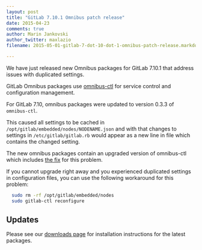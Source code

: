 ```yaml
---
layout: post
title: "GitLab 7.10.1 Omnibus patch release"
date: 2015-04-23
comments: true
author: Marin Jankovski
author_twitter: maxlazio
filename: 2015-05-01-gitlab-7-dot-10-dot-1-omnibus-patch-release.markdown

---
```


We have just released new Omnibus packages for GitLab 7.10.1 that address issues
with duplicated settings.

<!-- more -->

GitLab Omnibus packages use [omnibus-ctl](https://github.com/chef/omnibus-ctl) for
service control and configuration management.

For GitLab 7.10, omnibus packages were updated to version 0.3.3 of `omnibus-ctl`.

This caused all settings to be cached in `/opt/gitlab/embedded/nodes/NODENAME.json` and with
that changes to settings in `/etc/gitlab/gitlab.rb` would appear as a new line in
file which contains the changed setting.

The new omnibus packages contain an upgraded version of omnibus-ctl which includes [the fix](https://github.com/chef/omnibus-ctl/issues/24)
for this problem.

If you cannot upgrade right away and you experienced duplicated settings in configuration files, you can use the following workaround for
this problem:

```bash
  sudo rm -rf /opt/gitlab/embedded/nodes
  sudo gitlab-ctl reconfigure
```

## Updates

Please see our [downloads page](/downloads) for installation instructions for
the latest packages.
